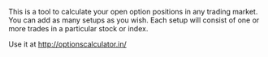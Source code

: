 This is a tool to calculate your open option positions in any trading market. You can add as many setups as you wish. Each setup will consist of one or more trades in a particular stock or index.

Use it at http://optionscalculator.in/
